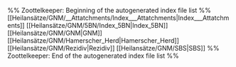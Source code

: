 %% Zoottelkeeper: Beginning of the autogenerated index file list  %%
 [[Heilansätze/GNM/__Attatchments/Index___Attatchments|Index___Attatchments]]
 [[Heilansätze/GNM/5BN/Index_5BN|Index_5BN]]
 [[Heilansätze/GNM/GNM|GNM]]
 [[Heilansätze/GNM/Hamerscher_Herd|Hamerscher_Herd]]
 [[Heilansätze/GNM/Rezidiv|Rezidiv]]
 [[Heilansätze/GNM/SBS|SBS]]
%% Zoottelkeeper: End of the autogenerated index file list  %%
